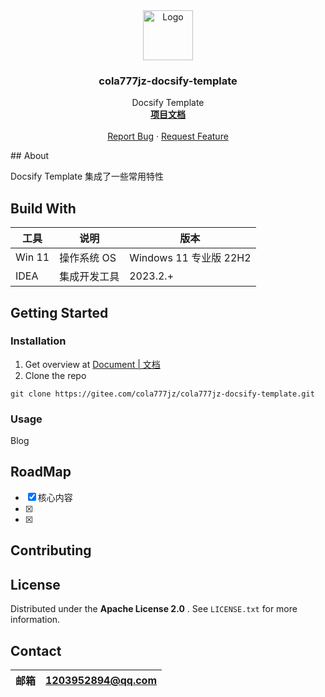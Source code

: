 <div align="center">
  <a href="https://gitee.com/cola777jz/cola777jz-docsify-template">
    <img src="https://cola-picgo-1311841992.cos.ap-beijing.myqcloud.com/myDoc2023_icon_live.svg" alt="Logo" width="80"
      height="80">
  </a>
</div>
<h3 align="center">cola777jz-docsify-template</h3>

<p align="center">
  Docsify Template
  <br />
  <a href="https://gitee.com/cola777jz/cola777jz-docsify-template/tree/master/"><strong>项目文档</strong></a>
  <br />
  <br />
  <a href="https://gitee.com/cola777jz/cola777jz-docsify-template/issues">Report Bug</a>
  ·
  <a href="https://gitee.com/cola777jz/cola777jz-docsify-template/pulls">Request Feature</a>
</p>
## About

Docsify Template 集成了一些常用特性

## Build With

| 工具         | 说明         | 版本                  |
|------------|------------|---------------------|
| Win 11     | 操作系统 OS    | Windows 11 专业版 22H2 |
| IDEA       | 集成开发工具     | 2023.2.+            |

## Getting Started

### Installation

1. Get overview at [Document | 文档]([地址](https://gitee.com/cola777jz/cola777jz-docsify-template/tree/master/))
2. Clone the repo

```shell
git clone https://gitee.com/cola777jz/cola777jz-docsify-template.git
```

### Usage

Blog

## RoadMap

- [x] 核心内容
- [x] 
- [x] 

## Contributing

## License

Distributed under the  **Apache License 2.0** . See `LICENSE.txt` for more information.

## Contact

| 邮箱 | 1203952894@qq.com |
|----|-------------------|

